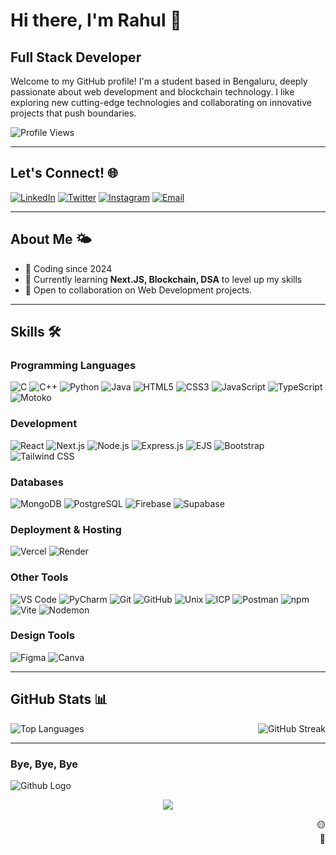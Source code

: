 # Hi there, I'm Rahul 👋

## **Full Stack Developer**

Welcome to my GitHub profile! I'm a student based in Bengaluru, deeply passionate about web development and blockchain technology. I like exploring new cutting-edge technologies and collaborating on innovative projects that push boundaries.

![Profile Views](https://komarev.com/ghpvc/?username=RahulIB5\&color=blue\&style=flat-square)

---

## Let's Connect! 🌐

[![LinkedIn](https://img.shields.io/badge/LinkedIn-0077B5?style=for-the-badge\&logo=linkedin\&logoColor=white)](https://www.linkedin.com/in/rahul-i-basaragi-05886829b/)
[![Twitter](https://img.shields.io/badge/Twitter-1DA1F2?style=for-the-badge\&logo=twitter\&logoColor=white)](https://x.com/rahul_ib9880)
[![Instagram](https://img.shields.io/badge/Instagram-E4405F?style=for-the-badge\&logo=instagram\&logoColor=white)](https://www.instagram.com/rahulbasaragiofficial/)
[![Email](https://img.shields.io/badge/Gmail-D14836?style=for-the-badge\&logo=gmail\&logoColor=white)](mailto:rahulib2005@gmail.com)

---

## About Me 🌤

* 🚀 Coding since 2024
* 🌱 Currently learning **Next.JS, Blockchain, DSA** to level up my skills
* 🤝 Open to collaboration on Web Development projects.

---

## Skills 🛠️

### Programming Languages

![C](https://img.shields.io/badge/-C-00599C?style=for-the-badge\&logo=c\&logoColor=white)
![C++](https://img.shields.io/badge/-C++-00599C?style=for-the-badge\&logo=c%2B%2B\&logoColor=white)
![Python](https://img.shields.io/badge/-Python-3776AB?style=for-the-badge\&logo=python\&logoColor=white)
![Java](https://img.shields.io/badge/-Java-ED8B00?style=for-the-badge\&logo=openjdk\&logoColor=white)
![HTML5](https://img.shields.io/badge/-HTML5-E34F26?style=for-the-badge\&logo=html5\&logoColor=white)
![CSS3](https://img.shields.io/badge/-CSS3-1572B6?style=for-the-badge\&logo=css3\&logoColor=white)
![JavaScript](https://img.shields.io/badge/-JavaScript-F7DF1E?style=for-the-badge\&logo=javascript\&logoColor=black)
![TypeScript](https://img.shields.io/badge/-TypeScript-3178C6?style=for-the-badge\&logo=typescript\&logoColor=white)
![Motoko](https://img.shields.io/badge/-Motoko-6c3be4?style=for-the-badge\&logo=motoko\&logoColor=white)

### Development

![React](https://img.shields.io/badge/-React-61DAFB?style=for-the-badge\&logo=react\&logoColor=white)
![Next.js](https://img.shields.io/badge/-Next.js-000000?style=for-the-badge\&logo=next.js\&logoColor=white)
![Node.js](https://img.shields.io/badge/-Node.js-339933?style=for-the-badge\&logo=node.js\&logoColor=white)
![Express.js](https://img.shields.io/badge/-Express.js-000000?style=for-the-badge\&logo=express\&logoColor=white)
![EJS](https://img.shields.io/badge/-EJS-232F3E?style=for-the-badge&logo=ejs&logoColor=white)
![Bootstrap](https://img.shields.io/badge/-Bootstrap-7952B3?style=for-the-badge\&logo=bootstrap\&logoColor=white)
![Tailwind CSS](https://img.shields.io/badge/-Tailwind_CSS-38B2AC?style=for-the-badge\&logo=tailwind-css\&logoColor=white)


### Databases

![MongoDB](https://img.shields.io/badge/-MongoDB-47A248?style=for-the-badge\&logo=mongodb\&logoColor=white)
![PostgreSQL](https://img.shields.io/badge/-PostgreSQL-336791?style=for-the-badge\&logo=postgresql\&logoColor=white)
![Firebase](https://img.shields.io/badge/-Firebase-FFCA28?style=for-the-badge\&logo=firebase\&logoColor=black)
![Supabase](https://img.shields.io/badge/-Supabase-3ECF8E?style=for-the-badge\&logo=supabase\&logoColor=white)

### Deployment & Hosting

![Vercel](https://img.shields.io/badge/-Vercel-000000?style=for-the-badge\&logo=vercel\&logoColor=white)
![Render](https://img.shields.io/badge/-Render-46E3B7?style=for-the-badge\&logo=render\&logoColor=white)

### Other Tools

![VS Code](https://img.shields.io/badge/-VS_Code-007ACC?style=for-the-badge\&logo=visual-studio-code\&logoColor=white)
![PyCharm](https://img.shields.io/badge/-PyCharm-c6fb01?style=for-the-badge\&logo=pycharm\&logoColor=black)
![Git](https://img.shields.io/badge/-Git-F05032?style=for-the-badge\&logo=git\&logoColor=white)
![GitHub](https://img.shields.io/badge/-GitHub-181717?style=for-the-badge\&logo=github\&logoColor=white)
![Unix](https://img.shields.io/badge/-Linux-FCC624?style=for-the-badge\&logo=linux\&logoColor=black)
![ICP](https://img.shields.io/badge/-ICP-6c3be4?style=for-the-badge\&logo=internet-computer\&logoColor=white)
![Postman](https://img.shields.io/badge/-Postman-FF6C37?style=for-the-badge\&logo=postman\&logoColor=white)
![npm](https://img.shields.io/badge/-npm-CB3837?style=for-the-badge\&logo=npm\&logoColor=white)
![Vite](https://img.shields.io/badge/-Vite-646CFF?style=for-the-badge\&logo=vite\&logoColor=white)
![Nodemon](https://img.shields.io/badge/-Nodemon-76D04B?style=for-the-badge\&logo=nodemon\&logoColor=white)

### Design Tools

![Figma](https://img.shields.io/badge/-Figma-F24E1E?style=for-the-badge\&logo=figma\&logoColor=white)
![Canva](https://img.shields.io/badge/-Canva-00C4CC?style=for-the-badge\&logo=canva\&logoColor=white)

---

## GitHub Stats 📊

<div style="display: flex; justify-content: space-between; flex-wrap: wrap; gap: 10px;">
  <img src="https://github-readme-stats.vercel.app/api/top-langs/?username=RahulIB5&layout=compact&theme=radical" alt="Top Languages"/>
  <img src="https://streak-stats.demolab.com?user=RahulIB5&theme=radical" alt="GitHub Streak"/>
</div>

---

<div align="left">
  <h3>Bye, Bye, Bye</h3>
       <img src="https://camo.githubusercontent.com/86128cb7701ab7135d785931a27fdc10011f5043abf5c4f9671fbd958fa50298/68747470733a2f2f6d65646961342e67697068792e636f6d2f6d656469612f76312e59326c6b505463354d4749334e6a4578637a6777593270794e5731345a5870785a6e4a68597a4d794d3230794e334e704e326c74626a687361334e73633359774d47557965695a6c634431324d563970626e526c636d35686246396e61575a66596e6c666157516d593351395a772f6475334a336358797a686a3735494f6776412f67697068792e77656270" alt="Github Logo"/>
</div>
<p align="center">
     <img src="https://capsule-render.vercel.app/api?type=waving&color=gradient&height=100&section=footer"/>
</p>
<p align="right">
  🟡<br/>🔴
</p>
